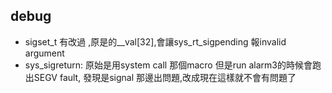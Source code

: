 ## debug
* sigset_t 有改過 ,原是的__val[32],會讓sys_rt_sigpending 報invalid argument
* sys_sigreturn: 原始是用system call 那個macro 但是run alarm3的時候會跑出SEGV fault, 發現是signal 那邊出問題,改成現在這樣就不會有問題了